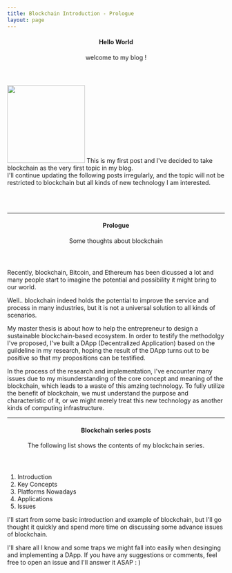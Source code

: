 ```yaml
---
title: Blockchain Introduction - Prologue
layout: page
---
```


<header>
<h4> Hello World </h4>
<p>welcome to my blog !</p>
</header>
<section>
		<p>
		<span class="image left"><img src="https://scontent.fkhh1-1.fna.fbcdn.net/v/t1.0-9/17757594_10207024558407435_1920476694165344537_n.jpg?oh=d2a20f48c29a62208d6f208be847caae&oe=5A661AE5" alt="" style="width:180px; height:180px;"/></span>
		This is my first post and I've decided to take blockchain as the very first topic in my blog. <br />I'll continue updating the following posts irregularly, and the topic will not be restricted to blockchain but all kinds of new technology I am interested.
		</p>
		<br />
</section>
<br />
<hr />
<section>
<header>
<h4>Prologue</h4>
<p>Some thoughts about blockchain</p>
</header>
<p>Recently, blockchain, Bitcoin, and Ethereum has been dicussed a lot  and many people start to imagine the potential and possibility it might bring to our world.

Well.. blockchain indeed holds the potential to improve the service and process in many industries, but it is not a universal solution to all kinds of scenarios. </p>

<p>My master thesis is about how to help the entrepreneur to design a sustainable blockchain-based ecosystem. In order to testify the methodolgy I've proposed, I've built a DApp (Decentralized Application) based on the guildeline in my research, hoping the result of the DApp turns out to be positive so that my propositions can be testified. </p>
<p>In the process of the research and implementation, I've encounter many issues due to my misunderstanding of the core concept and meaning of the blockchain, which leads to a waste of this amzing technology. To fully utilize the benefit of blockchain, we must understand the purpose and characteristic of it, or we might merely treat this new technology as another kinds of computing infrastructure. </p>
</section>

<hr /> 
<section>
<header>
<h4>Blockchain series posts</h4>
<p>The following list shows the contents of my blockchain series.</p>
</header>
		<ol>
			<li>Introduction</li>
			<li>Key Concepts</li>
			<li>Platforms Nowadays</li>
			<li>Applications</li>
			<li>Issues</li>
		</ol>
<p>
I'll start from some basic introduction and example of blockchain, but I'll go thought it quickly and spend more time on discussing some advance issues of blockchain. </p>

<p> I'll share all I know and some traps we might fall into easily when desinging and implementing a DApp. If you have any suggestions or comments, feel free to open an issue and I'll answer it ASAP : ) </p>
</section>